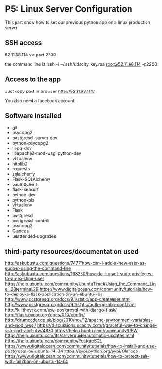 # P5: Linux Server Configuration

This part show how to set our previous python app on a linux production server

## SSH access

52.11.68.114 via port 2200

the command line is:
ssh -i ~/.ssh/udacity_key.rsa root@52.11.68.114 -p2200

## Access to the app

Just copy past in browser http://52.11.68.114/

You also need a facebook account


## Software installed


- git
- psycopg2
- postgresql-server-dev
- python-psycopg2
- libpq-dev
- libapache2-mod-wsgi python-dev
- virtualenv
- httplib2
- requests
- sqlalchemy
- Flask-SQLAlchemy
- oauth2client
- flask-seasurf
- python-dev
- python-pip
- virtualenv
- Flask
- postgresql
- postgresql-contrib
- psycopg2
- Glances
- unattended-upgrades

## third-party resources/documentation used

http://askubuntu.com/questions/7477/how-can-i-add-a-new-user-as-sudoer-using-the-command-line
http://askubuntu.com/questions/168280/how-do-i-grant-sudo-privileges-to-an-existing-user
https://help.ubuntu.com/community/UbuntuTime#Using_the_Command_Line_.28terminal.29
https://www.digitalocean.com/community/tutorials/how-to-deploy-a-flask-application-on-an-ubuntu-vps
http://www.postgresql.org/docs/9.1/static/app-createuser.html
http://www.postgresql.org/docs/9.1/static/auth-pg-hba-conf.html
http://killtheyak.com/use-postgresql-with-django-flask/
http://flask.pocoo.org/docs/0.10/config/
http://drumcoder.co.uk/blog/2010/nov/12/apache-environment-variables-and-mod_wsgi/
https://discussions.udacity.com/t/graceful-way-to-change-ssh-port-and-ufw/4830
https://help.ubuntu.com/community/UFW
https://help.ubuntu.com/lts/serverguide/automatic-updates.html
https://help.ubuntu.com/community/PostgreSQL
https://www.digitalocean.com/community/tutorials/how-to-install-and-use-postgresql-on-ubuntu-14-04
https://pypi.python.org/pypi/Glances
https://www.digitalocean.com/community/tutorials/how-to-protect-ssh-with-fail2ban-on-ubuntu-14-04
